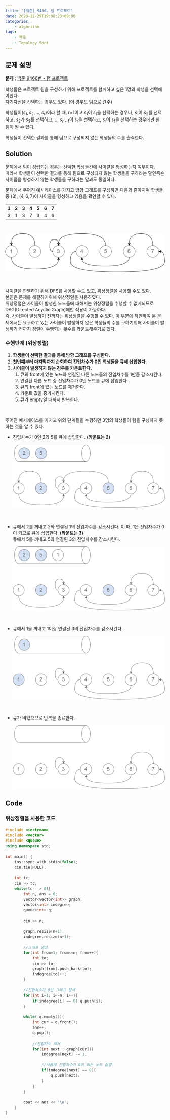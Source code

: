```yaml
---
title: "[백준] 9466. 텀 프로젝트"
date: 2020-12-29T19:08:23+09:00
categories:
    - algorithm
tags:
    - 백준
    - Topology Sort
---
```


## 문제 설명

**문제** : [백준 9466번 - 텀 프로젝트](https://www.acmicpc.net/problem/9466)    

학생들은 프로젝트 팀을 구성하기 위해 프로젝트를 함께하고 싶은 1명의 학생을 선택해야한다.        
자기자신을 선택하는 경우도 있다. (이 경우도 팀으로 간주)

학생들이$(s_1, s_2, ..., s_r)$이라 할 때, r=1이고 $s_1$이 $s_1$을 선택하는 경우나, $s_1$이 $s_2$를 선택하고, $s_2$가 $s_3$를 선택하고,..., $s_{r-1}$이 $s_r$을 선택하고, $s_r$이 $s_1$을 선택하는 경우에만 한 팀이 될 수 있다.       

학생들이 선택한 결과를 통해 팀으로 구성되지 않는 학생들의 수를 출력한다.

## Solution

문제에서 팀이 성립되는 경우는 선택한 학생들간에 사이클을 형성하는지 여부이다.       
따라서 학생들이 선택한 결과를 통해 팀으로 구성되지 않는 학생들을 구하라는 말인즉슨 사이클을 형성하지 않는 학생들을 구하라는 말과도 동일하다.

문제에서 주어진 예시케이스를 가지고 방향 그래프를 구성하면 다음과 같아지며 학생들 중 $(3)$, $(4, 6, 7)$이 사이클을 형성하고 있음을 확인할 수 있다.       

| 1 | 2 | 3 | 4 | 5 | 6 | 7 |
|:-:|:-:|:-:|:-:|:-:|:-:|:-:|
| 3 | 1 | 3 | 7 | 3 | 4 | 6 |

<br/>

![](/img/2020-12-29-b_9466/step1.png)

<br/>

사이클을 판별하기 위해 DFS를 사용할 수도 있고, 위상정렬을 사용할 수도 있다.     
본인은 문제를 해결하기위해 위상정렬을 사용하였다.       
위상정렬은 사이클이 발생한 노드들에 대해서는 위상정렬을 수행할 수 없게되므로 DAG(Directed Acyclic Graph)에만 적용이 가능하다.       
즉, 사이클이 발생하기 전까지는 위상정렬을 수행할 수 있다. 이 부분에 착안하여 본 문제에서는 요구하고 있는 사이클이 발생하지 않은 학생들의 수를 구하기위해 사이클이 발생하기 전까지 정렬이 수행되는 횟수를 카운트해주기로 했다.


### 수행단계 (위상정렬)
1. **학생들이 선택한 결과를 통해 방향 그래프를 구성한다.**
1. **첫번째부터 마지막까지 순회하여 진입차수가 0인 학생들을 큐에 삽입한다.**
1. **사이클이 발생하지 않는 경우를 카운트한다.**
    1. 큐의 front에 있는 노드와 연결된 다른 노드들의 진입차수를 1만큼 감소시킨다.
    1. 연결된 다른 노드 중 진입차수가 0인 노드를 큐에 삽입한다.
    1. 큐의 front에 있는 노드를 제거한다.
    1. 카운트 값을 증가시킨다.
    1. 큐가 empty일 때까지 반복한다.

<br/>

주어진 예시케이스를 가지고 위의 단계들을 수행하면 3명의 학생들이 팀을 구성하지 못하는 것을 알 수 있다.
- 진입차수가 0인 2와 5를 큐에 삽입한다. **(카운트는 2)**

    ![](/img/2020-12-29-b_9466/step2.png)

<br/>

- 큐에서 2를 꺼내고 2와 연결된 1의 진입차수를 감소시킨다. 이 때, 1은 진입차수가 0이 되므로 큐에 삽입한다. **(카운트는 3)**        
큐에서 5를 꺼내고 5와 연결된 3의 진입차수를 감소시킨다.

    ![](/img/2020-12-29-b_9466/step3.png)

<br/>

- 큐에서 1을 꺼내고 1이랑 연결된 3의 진입차수를 감소시킨다.

    ![](/img/2020-12-29-b_9466/step5.png)

<br/>

- 큐가 비었으므로 반복을 종료한다.

    ![](/img/2020-12-29-b_9466/step6.png)

## Code

### 위상정렬을 사용한 코드
```cpp
#include <iostream>
#include <vector>
#include <queue>
using namespace std;

int main() {
    ios::sync_with_stdio(false);
    cin.tie(NULL);

    int tc;
    cin >> tc;
    while(tc-- > 0){
        int n, ans = 0;
        vector<vector<int>> graph;
        vector<int> indegree;
        queue<int> q;

        cin >> n;

        graph.resize(n+1);
        indegree.resize(n+1);

        //그래프 생성
        for(int from=1; from<=n; from++){
            int to;
            cin >> to;
            graph[from].push_back(to);
            indegree[to]++;
        }

        //진입차수가 0인 그래프 탐색
        for(int i=1; i<=n; i++){
            if(indegree[i] == 0) q.push(i);
        }

        while(!q.empty()){
            int cur = q.front();
            ans++;
            q.pop();

            //진입차수 제거
            for(int next : graph[cur]){
                indegree[next] -= 1;

                //새롭게 진입차수가 0이 되는 노드 삽입
                if(indegree[next] == 0){ 
                    q.push(next);
                }
            }
        }

        cout << ans << '\n';
    }
}
```